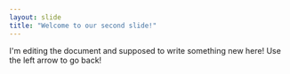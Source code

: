 ```yaml
---
layout: slide
title: "Welcome to our second slide!"
---
```

I'm editing the document and supposed to write something new here!
Use the left arrow to go back!
